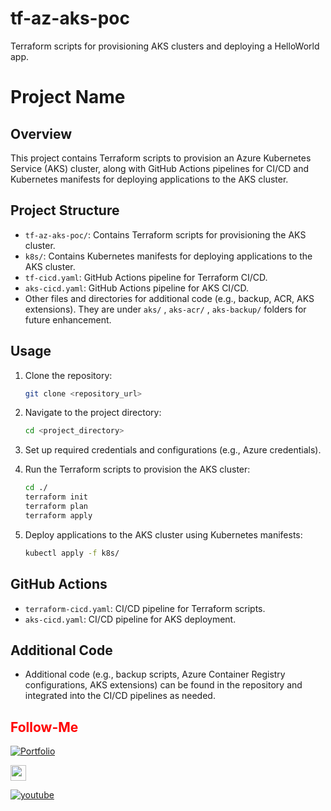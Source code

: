 # tf-az-aks-poc
Terraform scripts for provisioning AKS clusters and deploying a HelloWorld app.


# Project Name

## Overview

This project contains Terraform scripts to provision an Azure Kubernetes Service (AKS) cluster, along with GitHub Actions pipelines for CI/CD and Kubernetes manifests for deploying applications to the AKS cluster.

## Project Structure

- `tf-az-aks-poc/`: Contains Terraform scripts for provisioning the AKS cluster.
- `k8s/`: Contains Kubernetes manifests for deploying applications to the AKS cluster.
- `tf-cicd.yaml`: GitHub Actions pipeline for Terraform CI/CD.
- `aks-cicd.yaml`: GitHub Actions pipeline for AKS CI/CD.
- Other files and directories for additional code (e.g., backup, ACR, AKS extensions). They are under `aks/` , `aks-acr/` , `aks-backup/` folders for future enhancement.

## Usage

1. Clone the repository:

    ```bash
    git clone <repository_url>
    ```

2. Navigate to the project directory:

    ```bash
    cd <project_directory>
    ```

3. Set up required credentials and configurations (e.g., Azure credentials).

4. Run the Terraform scripts to provision the AKS cluster:

    ```bash
    cd ./
    terraform init
    terraform plan
    terraform apply
    ```

5. Deploy applications to the AKS cluster using Kubernetes manifests:

    ```bash
    kubectl apply -f k8s/
    ```

## GitHub Actions

- `terraform-cicd.yaml`: CI/CD pipeline for Terraform scripts.
- `aks-cicd.yaml`: CI/CD pipeline for AKS deployment.

## Additional Code

- Additional code (e.g., backup scripts, Azure Container Registry configurations, AKS extensions) can be found in the repository and integrated into the CI/CD pipelines as needed.

## <font color = "red"> Follow-Me </font>

[![Portfolio](https://img.shields.io/badge/GitHub-100000?style=for-the-badge&logo=github&logoColor=white)](https://github.com/premkumar-palanichamy)

<p align="left">
<a href="https://linkedin.com/in/premkumarpalanichamy" target="blank"><img align="center" src="https://raw.githubusercontent.com/rahuldkjain/github-profile-readme-generator/master/src/images/icons/Social/linked-in-alt.svg" alt="premkumarpalanichamy" height="25" width="25" /></a>
</p>

[![youtube](https://img.shields.io/badge/YouTube-FF0000?style=for-the-badge&logo=youtube&logoColor=white)](https://www.youtube.com/channel/UCJKEn6HeAxRNirDMBwFfi3w)